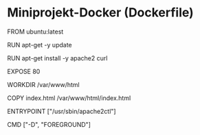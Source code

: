 # Miniprojekt-Docker (Dockerfile)  
  
FROM ubuntu:latest  

RUN apt-get -y update  

RUN apt-get install -y apache2 curl  

EXPOSE 80  

WORKDIR /var/www/html  

COPY index.html /var/www/html/index.html  

ENTRYPOINT ["/usr/sbin/apache2ctl"]  

CMD ["-D", "FOREGROUND"]  
